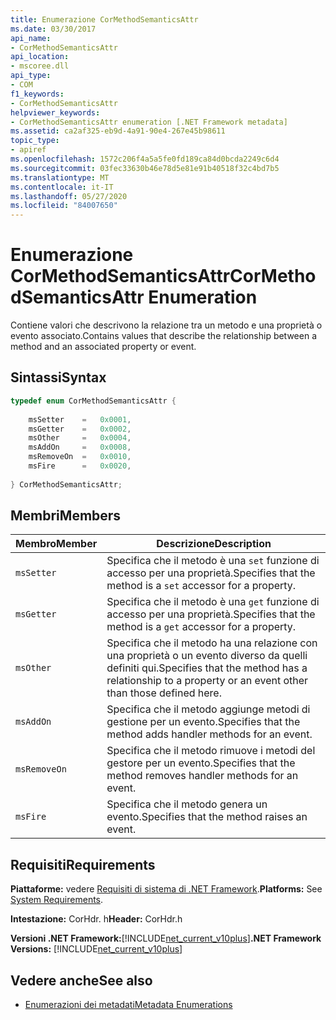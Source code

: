```yaml
---
title: Enumerazione CorMethodSemanticsAttr
ms.date: 03/30/2017
api_name:
- CorMethodSemanticsAttr
api_location:
- mscoree.dll
api_type:
- COM
f1_keywords:
- CorMethodSemanticsAttr
helpviewer_keywords:
- CorMethodSemanticsAttr enumeration [.NET Framework metadata]
ms.assetid: ca2af325-eb9d-4a91-90e4-267e45b98611
topic_type:
- apiref
ms.openlocfilehash: 1572c206f4a5a5fe0fd189ca84d0bcda2249c6d4
ms.sourcegitcommit: 03fec33630b46e78d5e81e91b40518f32c4bd7b5
ms.translationtype: MT
ms.contentlocale: it-IT
ms.lasthandoff: 05/27/2020
ms.locfileid: "84007650"
---
```

# <a name="cormethodsemanticsattr-enumeration"></a><span data-ttu-id="47dcb-102">Enumerazione CorMethodSemanticsAttr</span><span class="sxs-lookup"><span data-stu-id="47dcb-102">CorMethodSemanticsAttr Enumeration</span></span>
<span data-ttu-id="47dcb-103">Contiene valori che descrivono la relazione tra un metodo e una proprietà o evento associato.</span><span class="sxs-lookup"><span data-stu-id="47dcb-103">Contains values that describe the relationship between a method and an associated property or event.</span></span>  
  
## <a name="syntax"></a><span data-ttu-id="47dcb-104">Sintassi</span><span class="sxs-lookup"><span data-stu-id="47dcb-104">Syntax</span></span>  
  
```cpp  
typedef enum CorMethodSemanticsAttr {  
  
    msSetter    =   0x0001,  
    msGetter    =   0x0002,  
    msOther     =   0x0004,  
    msAddOn     =   0x0008,  
    msRemoveOn  =   0x0010,  
    msFire      =   0x0020,  
  
} CorMethodSemanticsAttr;  
```  
  
## <a name="members"></a><span data-ttu-id="47dcb-105">Membri</span><span class="sxs-lookup"><span data-stu-id="47dcb-105">Members</span></span>  
  
|<span data-ttu-id="47dcb-106">Membro</span><span class="sxs-lookup"><span data-stu-id="47dcb-106">Member</span></span>|<span data-ttu-id="47dcb-107">Descrizione</span><span class="sxs-lookup"><span data-stu-id="47dcb-107">Description</span></span>|  
|------------|-----------------|  
|`msSetter`|<span data-ttu-id="47dcb-108">Specifica che il metodo è una `set` funzione di accesso per una proprietà.</span><span class="sxs-lookup"><span data-stu-id="47dcb-108">Specifies that the method is a `set` accessor for a property.</span></span>|  
|`msGetter`|<span data-ttu-id="47dcb-109">Specifica che il metodo è una `get` funzione di accesso per una proprietà.</span><span class="sxs-lookup"><span data-stu-id="47dcb-109">Specifies that the method is a `get` accessor for a property.</span></span>|  
|`msOther`|<span data-ttu-id="47dcb-110">Specifica che il metodo ha una relazione con una proprietà o un evento diverso da quelli definiti qui.</span><span class="sxs-lookup"><span data-stu-id="47dcb-110">Specifies that the method has a relationship to a property or an event other than those defined here.</span></span>|  
|`msAddOn`|<span data-ttu-id="47dcb-111">Specifica che il metodo aggiunge metodi di gestione per un evento.</span><span class="sxs-lookup"><span data-stu-id="47dcb-111">Specifies that the method adds handler methods for an event.</span></span>|  
|`msRemoveOn`|<span data-ttu-id="47dcb-112">Specifica che il metodo rimuove i metodi del gestore per un evento.</span><span class="sxs-lookup"><span data-stu-id="47dcb-112">Specifies that the method removes handler methods for an event.</span></span>|  
|`msFire`|<span data-ttu-id="47dcb-113">Specifica che il metodo genera un evento.</span><span class="sxs-lookup"><span data-stu-id="47dcb-113">Specifies that the method raises an event.</span></span>|  
  
## <a name="requirements"></a><span data-ttu-id="47dcb-114">Requisiti</span><span class="sxs-lookup"><span data-stu-id="47dcb-114">Requirements</span></span>  
 <span data-ttu-id="47dcb-115">**Piattaforme:** vedere [Requisiti di sistema di .NET Framework](../../get-started/system-requirements.md).</span><span class="sxs-lookup"><span data-stu-id="47dcb-115">**Platforms:** See [System Requirements](../../get-started/system-requirements.md).</span></span>  
  
 <span data-ttu-id="47dcb-116">**Intestazione:** CorHdr. h</span><span class="sxs-lookup"><span data-stu-id="47dcb-116">**Header:** CorHdr.h</span></span>  
  
 <span data-ttu-id="47dcb-117">**Versioni .NET Framework:**[!INCLUDE[net_current_v10plus](../../../../includes/net-current-v10plus-md.md)]</span><span class="sxs-lookup"><span data-stu-id="47dcb-117">**.NET Framework Versions:** [!INCLUDE[net_current_v10plus](../../../../includes/net-current-v10plus-md.md)]</span></span>  
  
## <a name="see-also"></a><span data-ttu-id="47dcb-118">Vedere anche</span><span class="sxs-lookup"><span data-stu-id="47dcb-118">See also</span></span>

- [<span data-ttu-id="47dcb-119">Enumerazioni dei metadati</span><span class="sxs-lookup"><span data-stu-id="47dcb-119">Metadata Enumerations</span></span>](metadata-enumerations.md)

